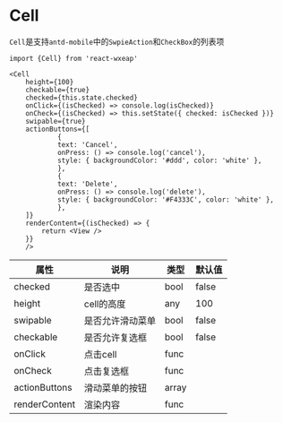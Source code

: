 # Cell

`Cell`是支持`antd-mobile`中的`SwpieAction`和`CheckBox`的列表项

```
import {Cell} from 'react-wxeap'

<Cell 
    height={100}
    checkable={true}
    checked={this.state.checked}
    onClick={(isChecked) => console.log(isChecked)}
    onCheck={(isChecked) => this.setState({ checked: isChecked })}
    swipable={true}
    actionButtons={[
            {
            text: 'Cancel',
            onPress: () => console.log('cancel'),
            style: { backgroundColor: '#ddd', color: 'white' },
            },
            {
            text: 'Delete',
            onPress: () => console.log('delete'),
            style: { backgroundColor: '#F4333C', color: 'white' },
            },
    ]}
    renderContent={(isChecked) => {
        return <View />
    }}
    />

```

| 属性 | 说明 | 类型 | 默认值 |
| ----|-----|------|------ |
| checked | 是否选中 | bool  | false |
| height | cell的高度 | any | 100 |
| swipable    | 是否允许滑动菜单 | bool |  false  |
| checkable   | 是否允许复选框 | bool | false  |
| onClick | 点击cell | func | |
| onCheck | 点击复选框 | func | |
| actionButtons | 滑动菜单的按钮  | array |  |
| renderContent | 渲染内容  | func |   |